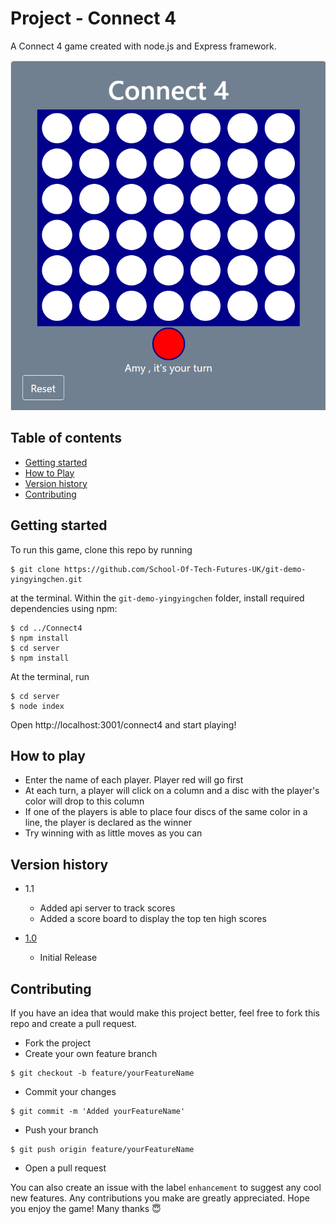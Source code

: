 # Project - Connect 4

A Connect 4 game created with node.js and Express framework.

![](img.png)

## Table of contents
* [Getting started](#getting-started)
* [How to Play](#how-to-play)
* [Version history](#version-history)
* [Contributing](#contributing)

	
## Getting started
To run this game, clone this repo by running

```
$ git clone https://github.com/School-Of-Tech-Futures-UK/git-demo-yingyingchen.git
``` 

at the terminal. Within the `git-demo-yingyingchen` folder, install required dependencies using npm:

```
$ cd ../Connect4
$ npm install
$ cd server
$ npm install
```

At the terminal, run

```
$ cd server
$ node index
```

Open http://localhost:3001/connect4 and start playing!


## How to play

* Enter the name of each player. Player red will go first
* At each turn, a player will click on a column and a disc with the player's color will drop to this column
* If one of the players is able to place four discs of the same color in a line, the player is declared as the winner
* Try winning with as little moves as you can

## Version history

* 1.1

    * Added api server to track scores
    * Added a score board to display the top ten high scores
* [1.0](http://github.com/School-Of-Tech-Futures-UK/git-demo-yingyingchen/tree/368a5626464dbae863679d9828eb5b24c0ffd5d3)

    * Initial Release

## Contributing
If you have an idea that would make this project better, feel free to fork this repo and create a pull request.
* Fork the project
* Create your own feature branch 
```
$ git checkout -b feature/yourFeatureName
```
* Commit your changes 
```
$ git commit -m 'Added yourFeatureName'
```
* Push your branch
```
$ git push origin feature/yourFeatureName
```
* Open a pull request


You can also create an issue with the label `enhancement` to suggest any cool new features. Any contributions you make are greatly appreciated. Hope you enjoy the game! Many thanks 😇
